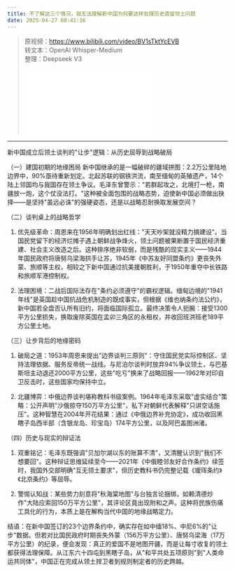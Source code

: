 ```yaml
---
title: 不了解这三个情况，就无法理解新中国为何要这样处理历史遗留领土问题
date: 2025-04-27 08:41:16
---
```


> 原视频：https://www.bilibili.com/video/BV1sTktYcEVB<br>转文本：OpenAI Whisper-Medium<br>整理：Deepseek V3
>
> <iframe src="//player.bilibili.com/player.html?bvid=BV1sTktYcEVB&autoplay=0" scrolling="no" border="0" frameborder="no" framespacing="0" allowfullscreen="true"></iframe>

---

新中国成立后领土谈判的"让步"逻辑：从历史屈辱到战略破局

（一）建国初期的地缘困局
新中国继承的是一幅破碎的疆域拼图：2.2万公里陆地边界中，90%亟待重新划定。北起苏联的钢铁洪流，南至缅甸的英殖遗产，14个陆上邻国均与我国存在领土争议。毛泽东曾警示："若群起攻之，北境打一枪，南疆放一炮，这个仗没法打。"这种被全面包围的战略态势，迫使新中国必须做出抉择——是坚持"虽远必诛"的强硬姿态，还是以战略忍耐换取发展空间？

（二）谈判桌上的战略哲学
1. 优先级革命：周恩来在1956年明确划出红线："天天吵架就没精力搞建设"。当国民党留下的经济烂摊子遇上朝鲜战争烽火，领土问题被果断置于国民经济重建、社会主义改造之后。这种排序绝非软弱，而是残酷的现实主义——1944年国民政府将唐努乌梁海拱手让苏，1945年《中苏友好同盟条约》更丧失外蒙、旅顺等主权，相较之下新中国通过抗美援朝胜利，于1950年重夺中长铁路和旅顺军港控制权。

2. 法理困境：二战后国际法存在"条约必须遵守"的霸权逻辑。缅甸边境的"1941年线"是英国趁中国抗战危机制造的既成事实，但根据《维也纳条约法公约》，新中国若全盘否认所有旧约，将面临国际孤立。最终决策令人扼腕：接受1300平方公里损失，换取废除英国在孟卯三角区的永租权，并收回班洪班老189平方公里土地。

（三）让步背后的地缘密码
1. 破局之道：1953年周恩来提出"边界谈判三原则"：守住国民党实际控制区、坚持法理依据、服务反帝统一战线。与尼泊尔谈判时放弃94%争议领土，与巴基斯坦主动退还2000平方公里，这些"吃亏"换来了战略回报——1962年对印自卫反击时，这些国家均保持中立。

2. 北疆博弈：中俄边界谈判堪称教科书级案例。1964年毛泽东采取"虚实结合"策略：公开声明"沙俄掠夺150万平方公里"，私下对朝鲜代表解释"只讲空话施压"。这种智慧在2004年开花结果：通过《中俄边界补充协定》，成功收回黑瞎子岛西半部（含银龙岛、珍宝岛）174平方公里，以及阿巴盖图洲渚。

（四）历史与现实的辩证法
1. 双重铭记：毛泽东既强调"贝加尔湖以东的账算不清"，又清醒认识到"我们不想要回"。这种辩证思维延续至今——2021年《中俄睦邻友好合作条约》续签时，我国外交部明确"互无领土要求"，但历史教科书仍完整记载《瑷珲条约》《北京条约》等屈辱。

2. 警惕认知战：某些势力刻意将"秋海棠地图"与台独言论捆绑，如赖清德炒作"大陆应索回150万平方公里"，其评论区竟出现附和之声。这种将民族伤痛工具化的行为，本质上是在解构当代中国的地缘战略定力。

结语：在新中国签订的23个边界条约中，确实存在如中缅18%、中尼6%的"让步"数据。但若对比国民政府时期丧失外蒙（156万平方公里）、唐努乌梁海（17万平方公里）的纪录，便会发现：真正的爱国不是地图开疆，而是让每寸收复的领土都获得法理保障。从江东六十四屯到黑瞎子岛，从"和平共处五项原则"到"人类命运共同体"，中国正在完成从领土捍卫者到规则制定者的历史跨越。